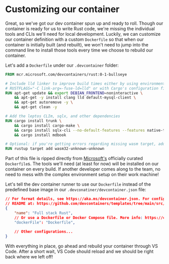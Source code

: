 # Customizing our container

Great, so we've got our dev container spun up and ready to roll. Though our container is ready for us to write Rust code, we're missing the individual tools and CLIs we'll need for local development. Luckily, we can customize our container definition with a custom `Dockerfile` so that when our container is initially built (and rebuilt), we won't need to jump into the command line to install those tools every time we choose to rebuild our container.

Let's add a `Dockerfile` under our `.devcontainer` folder:

```dockerfile
FROM mcr.microsoft.com/devcontainers/rust:0-1-bullseye

# Include lld linker to improve build times either by using environment variable
# RUSTFLAGS="-C link-arg=-fuse-ld=lld" or with Cargo's configuration file (i.e see .cargo/config.toml).
RUN apt-get update && export DEBIAN_FRONTEND=noninteractive \
    && apt-get -y install clang lld default-mysql-client \
    && apt-get autoremove -y \
    && apt-get clean -y

# Add the leptos CLIm, sqlx, and other dependencies
RUN cargo install trunk \
    && cargo install cargo-make \
    && cargo install sqlx-cli --no-default-features --features native-tls,mysql \
    && cargo install mdbook

# Optional: if you're getting errors regarding missing wasm target, add it
RUN rustup target add wasm32-unknown-unknown
```

Part of this file is ripped directly from [Microsoft's](https://github.com/microsoft/vscode-dev-containers/) officially curated `Dockerfile`s. The tools we'll need (at least for now) will be installed on our container on every build. If another developer comes along to the team, no need to mess with the complex environment setup on their work machine!

Let's tell the dev container runner to use our `Dockerfile` instead of the predefined base image in our `.devconatiner/devcontainer.json` file:

```json
// For format details, see https://aka.ms/devcontainer.json. For config options, see the
// README at: https://github.com/devcontainers/templates/tree/main/src/rust
{
	"name": "Full stack Rust",
	// Or use a Dockerfile or Docker Compose file. More info: https://containers.dev/guide/dockerfile
	"dockerFile": "Dockerfile",
    
    // Other configurations...
}
```

With everything in place, go ahead and rebuild your container through VS Code. After a short wait, VS Code should reload and we should be right back where we left off!

